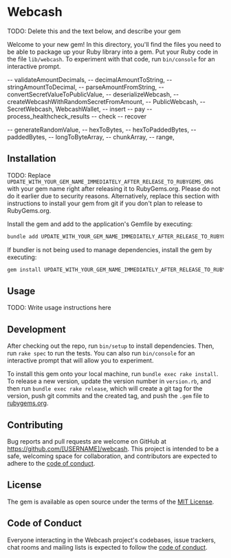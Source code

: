 # Webcash

TODO: Delete this and the text below, and describe your gem

Welcome to your new gem! In this directory, you'll find the files you need to be able to package up your Ruby library into a gem. Put your Ruby code in the file `lib/webcash`. To experiment with that code, run `bin/console` for an interactive prompt.

--    validateAmountDecimals,
--    decimalAmountToString,
--    stringAmountToDecimal,
--    parseAmountFromString,
--    convertSecretValueToPublicValue,
--    deserializeWebcash,
--    createWebcashWithRandomSecretFromAmount,
--    PublicWebcash,
--    SecretWebcash,
    WebcashWallet,
    -- insert
    -- pay
    -- process_healthcheck_results
    -- check
    -- recover

--    generateRandomValue,
--    hexToBytes,
--    hexToPaddedBytes,
--    paddedBytes,
--    longToByteArray,
--    chunkArray,
--    range,

## Installation

TODO: Replace `UPDATE_WITH_YOUR_GEM_NAME_IMMEDIATELY_AFTER_RELEASE_TO_RUBYGEMS_ORG` with your gem name right after releasing it to RubyGems.org. Please do not do it earlier due to security reasons. Alternatively, replace this section with instructions to install your gem from git if you don't plan to release to RubyGems.org.

Install the gem and add to the application's Gemfile by executing:

```bash
bundle add UPDATE_WITH_YOUR_GEM_NAME_IMMEDIATELY_AFTER_RELEASE_TO_RUBYGEMS_ORG
```

If bundler is not being used to manage dependencies, install the gem by executing:

```bash
gem install UPDATE_WITH_YOUR_GEM_NAME_IMMEDIATELY_AFTER_RELEASE_TO_RUBYGEMS_ORG
```

## Usage

TODO: Write usage instructions here

## Development

After checking out the repo, run `bin/setup` to install dependencies. Then, run `rake spec` to run the tests. You can also run `bin/console` for an interactive prompt that will allow you to experiment.

To install this gem onto your local machine, run `bundle exec rake install`. To release a new version, update the version number in `version.rb`, and then run `bundle exec rake release`, which will create a git tag for the version, push git commits and the created tag, and push the `.gem` file to [rubygems.org](https://rubygems.org).

## Contributing

Bug reports and pull requests are welcome on GitHub at https://github.com/[USERNAME]/webcash. This project is intended to be a safe, welcoming space for collaboration, and contributors are expected to adhere to the [code of conduct](https://github.com/[USERNAME]/webcash/blob/master/CODE_OF_CONDUCT.md).

## License

The gem is available as open source under the terms of the [MIT License](https://opensource.org/licenses/MIT).

## Code of Conduct

Everyone interacting in the Webcash project's codebases, issue trackers, chat rooms and mailing lists is expected to follow the [code of conduct](https://github.com/[USERNAME]/webcash/blob/master/CODE_OF_CONDUCT.md).
